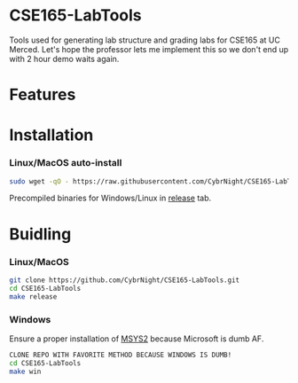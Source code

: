 
# CSE165-LabTools
Tools used for generating lab structure and grading labs for CSE165 at UC Merced.
Let's hope the professor lets me implement this so we don't end up with 2 hour demo waits again.

# Features

# Installation
### Linux/MacOS auto-install
```bash
sudo wget -qO - https://raw.githubusercontent.com/CybrNight/CSE165-LabTools/master/install.sh | sudo bash
```
Precompiled binaries for Windows/Linux in [release](https://github.com/CybrNight/CSE165-LabTools/releases) tab.

# Buidling

### Linux/MacOS
```bash
git clone https://github.com/CybrNight/CSE165-LabTools.git
cd CSE165-LabTools
make release
```
### Windows 
Ensure a proper installation of [MSYS2](https://www.msys2.org/) because Microsoft is dumb AF.
```bash
CLONE REPO WITH FAVORITE METHOD BECAUSE WINDOWS IS DUMB!
cd CSE165-LabTools
make win
```
